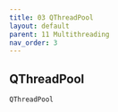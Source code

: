 ```yaml
---
title: 03 QThreadPool
layout: default
parent: 11 Multithreading
nav_order: 3
---
```


## QThreadPool

`QThreadPool`